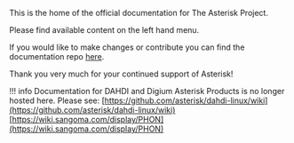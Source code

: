 
This is the home of the official documentation for The Asterisk Project.

Please find available content on the left hand menu.

If you would like to make changes or contribute you can find the documentation repo [here](https://github.com/asterisk/documentation).

Thank you very much for your continued support of Asterisk!

!!! info
    Documentation for DAHDI and Digium Asterisk Products is no longer hosted here.  Please see:
    [https://github.com/asterisk/dahdi-linux/wiki](https://github.com/asterisk/dahdi-linux/wiki)<br>
    [https://wiki.sangoma.com/display/PHON](https://wiki.sangoma.com/display/PHON)


